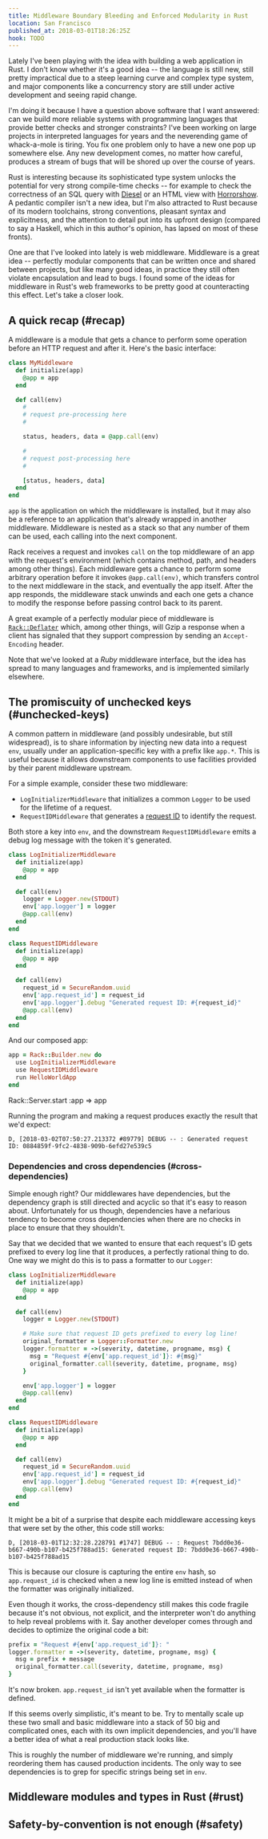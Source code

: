 ```yaml
---
title: Middleware Boundary Bleeding and Enforced Modularity in Rust
location: San Francisco
published_at: 2018-03-01T18:26:25Z
hook: TODO
---
```


Lately I've been playing with the idea with building a web
application in Rust. I don't know whether it's a good idea
-- the language is still new, still pretty impractical due
to a steep learning curve and complex type system, and
major components like a concurrency story are still under
active development and seeing rapid change.

I'm doing it because I have a question above software that
I want answered: can we build more reliable systems with
programming languages that provide better checks and
stronger constraints? I've been working on large projects
in interpreted languages for years and the neverending game
of whack-a-mole is tiring. You fix one problem only to have
a new one pop up somewhere else. Any new development comes,
no matter how careful, produces a stream of bugs that will
be shored up over the course of years.

Rust is interesting because its sophisticated type system
unlocks the potential for very strong compile-time checks
-- for example to check the correctness of an SQL query
with [Diesel][diesel] or an HTML view with
[Horrorshow][horrorshow]. A pedantic compiler isn't a new
idea, but I'm also attracted to Rust because of its modern
toolchains, strong conventions, pleasant syntax and
explicitness, and the attention to detail put into its
upfront design (compared to say a Haskell, which in this
author's opinion, has lapsed on most of these fronts).

One are that I've looked into lately is web middleware.
Middleware is a great idea -- perfectly modular components
that can be written once and shared between projects, but
like many good ideas, in practice they still often violate
encapsulation and lead to bugs. I found some of the ideas
for middleware in Rust's web frameworks to be pretty good
at counteracting this effect. Let's take a closer look.

## A quick recap (#recap)

A middleware is a module that gets a chance to perform some
operation before an HTTP request and after it. Here's the
basic interface:

``` ruby
class MyMiddleware
  def initialize(app)
    @app = app
  end

  def call(env)
    #
    # request pre-processing here
    #

    status, headers, data = @app.call(env)

    #
    # request post-processing here
    #

    [status, headers, data]
  end
end
```

`app` is the application on which the middleware is
installed, but it may also be a reference to an application
that's already wrapped in another middleware. Middleware is
nested as a stack so that any number of them can be used,
each calling into the next component.

Rack receives a request and invokes `call` on the top
middleware of an app with the request's environment (which
contains method, path, and headers among other things).
Each middleware gets a chance to perform some arbitrary
operation before it invokes `@app.call(env)`, which
transfers control to the next middleware in the stack, and
eventually the app itself. After the app responds, the
middleware stack unwinds and each one gets a chance to
modify the response before passing control back to its
parent.

A great example of a perfectly modular piece of middleware
is [`Rack::Deflater`][deflater] which, among other things,
will Gzip a response when a client has signaled that they
support compression by sending an `Accept-Encoding` header.

Note that we've looked at a _Ruby_ middleware interface,
but the idea has spread to many languages and frameworks,
and is implemented similarly elsewhere.

## The promiscuity of unchecked keys (#unchecked-keys)

A common pattern in middleware (and possibly undesirable,
but still widespread), is to share information by injecting
new data into a request `env`, usually under an
application-specific key with a prefix like `app.*`. This
is useful because it allows downstream components to use
facilities provided by their parent middleware upstream.

For a simple example, consider these two middleware:

* `LogInitializerMiddleware` that initializes a common
  `Logger` to be used for the lifetime of a request.
* `RequestIDMiddleware` that generates a [request
  ID](/request-ids) to identify the request.

Both store a key into `env`, and the downstream
`RequestIDMiddleware` emits a debug log message with the
token it's generated.

``` ruby
class LogInitializerMiddleware
  def initialize(app)
    @app = app
  end

  def call(env)
    logger = Logger.new(STDOUT)
    env['app.logger'] = logger
    @app.call(env)
  end
end

class RequestIDMiddleware
  def initialize(app)
    @app = app
  end

  def call(env)
    request_id = SecureRandom.uuid
    env['app.request_id'] = request_id
    env['app.logger'].debug "Generated request ID: #{request_id}"
    @app.call(env)
  end
end
```

And our composed app:

``` ruby
app = Rack::Builder.new do
  use LogInitializerMiddleware
  use RequestIDMiddleware
  run HelloWorldApp
end
```

Rack::Server.start :app => app

Running the program and making a request produces exactly
the result that we'd expect:

```
D, [2018-03-02T07:50:27.213372 #89779] DEBUG -- : Generated request ID: 0884859f-9fc2-4838-909b-6efd27e539c5
```

### Dependencies and cross dependencies (#cross-dependencies)

Simple enough right? Our middlewares have dependencies, but
the dependency graph is still directed and acyclic so that
it's easy to reason about. Unfortunately for us though,
dependencies have a nefarious tendency to become cross
dependencies when there are no checks in place to ensure
that they shouldn't.

Say that we decided that we wanted to ensure that each
request's ID gets prefixed to every log line that it
produces, a perfectly rational thing to do. One way we
might do this is to pass a formatter to our `Logger`:

``` ruby
class LogInitializerMiddleware
  def initialize(app)
    @app = app
  end

  def call(env)
    logger = Logger.new(STDOUT)

    # Make sure that request ID gets prefixed to every log line!
    original_formatter = Logger::Formatter.new
    logger.formatter = ->(severity, datetime, progname, msg) {
      msg = "Request #{env['app.request_id']}: #{msg}"
      original_formatter.call(severity, datetime, progname, msg)
    }

    env['app.logger'] = logger
    @app.call(env)
  end
end

class RequestIDMiddleware
  def initialize(app)
    @app = app
  end

  def call(env)
    request_id = SecureRandom.uuid
    env['app.request_id'] = request_id
    env['app.logger'].debug "Generated request ID: #{request_id}"
    @app.call(env)
  end
end
```

It might be a bit of a surprise that despite each
middleware accessing keys that were set by the other, this
code still works:

```
D, [2018-03-01T12:32:28.228791 #1747] DEBUG -- : Request 7bdd0e36-b667-490b-b107-b425f788ad15: Generated request ID: 7bdd0e36-b667-490b-b107-b425f788ad15
```

This is because our closure is capturing the entire `env`
hash, so `app.request_id` is checked when a new log line is
emitted instead of when the formatter was originally
initialized.

Even though it works, the cross-dependency still makes this
code fragile because it's not obvious, not explicit, and
the interpreter won't do anything to help reveal problems
with it. Say another developer comes through and decides to
optimize the original code a bit:

``` ruby
prefix = "Request #{env['app.request_id']}: "
logger.formatter = ->(severity, datetime, progname, msg) {
  msg = prefix + message
  original_formatter.call(severity, datetime, progname, msg)
}
```

It's now broken. `app.request_id` isn't yet available when
the formatter is defined.

If this seems overly simplistic, it's meant to be. Try to
mentally scale up these two small and basic middleware into
a stack of 50 big and complicated ones, each with its own
implicit dependencies, and you'll have a better idea of
what a real production stack looks like.

This is roughly the number of middleware we're running, and
simply reordering them has caused production incidents. The
only way to see dependencies is to grep for specific
strings being set in `env`.

## Middleware modules and types in Rust (#rust)

## Safety-by-convention is not enough (#safety)

[deflater]: https://github.com/rack/rack/blob/master/lib/rack/deflater.rb
[diesel]: https://github.com/diesel-rs/diesel
[horrorshow]: https://github.com/Stebalien/horrorshow-rs
